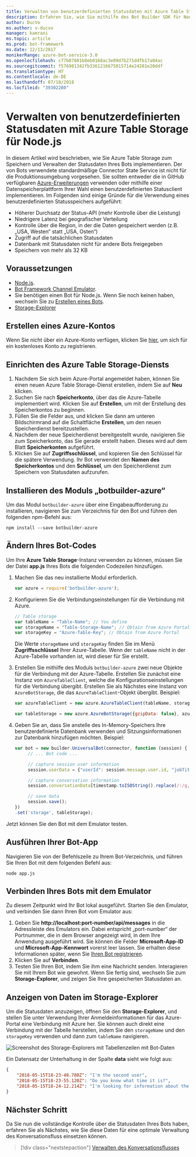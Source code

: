 ```yaml
---
title: Verwalten von benutzerdefinierten Statusdaten mit Azure Table Storage | Microsoft-Dokumentation
description: Erfahren Sie, wie Sie mithilfe des Bot Builder SDK für Node.js Statusdaten mit Azure Table Storage speichern und abrufen.
author: DucVo
ms.author: v-ducvo
manager: kamrani
ms.topic: article
ms.prod: bot-framework
ms.date: 12/13/2017
monikerRange: azure-bot-service-3.0
ms.openlocfilehash: c77b07801b8eb0168ac3e09d7b271ddfb17a04ac
ms.sourcegitcommit: f576981342fb3361216675815714e24281e20ddf
ms.translationtype: HT
ms.contentlocale: de-DE
ms.lasthandoff: 07/18/2018
ms.locfileid: "39302280"
---
```

# <a name="manage-custom-state-data-with-azure-table-storage-for-nodejs"></a>Verwalten von benutzerdefinierten Statusdaten mit Azure Table Storage für Node.js

In diesem Artikel wird beschrieben, wie Sie Azure Table Storage zum Speichern und Verwalten der Statusdaten Ihres Bots implementieren. Der von Bots verwendete standardmäßige Connector State Service ist nicht für die Produktionsumgebung vorgesehen. Sie sollten entweder die in GitHub verfügbaren [Azure-Erweiterungen](https://www.npmjs.com/package/botbuilder-azure) verwenden oder mithilfe einer Datenspeicherplattform Ihrer Wahl einen benutzerdefinierten Statusclient implementieren. Im Folgenden sind einige Gründe für die Verwendung eines benutzerdefinierten Statusspeichers aufgeführt:

- Höherer Durchsatz der Status-API (mehr Kontrolle über die Leistung)
- Niedrigere Latenz bei geografischer Verteilung
- Kontrolle über die Region, in der die Daten gespeichert werden (z.B. „USA, Westen“ statt „USA, Osten“)
- Zugriff auf die tatsächlichen Statusdaten
- Datenbank mit Statusdaten nicht für andere Bots freigegeben
- Speichern von mehr als 32 KB

## <a name="prerequisites"></a>Voraussetzungen

- [Node.js](https://nodejs.org/en/).
- [Bot Framework Channel Emulator](~/bot-service-debug-emulator.md).
- Sie benötigen einen Bot für Node.js. Wenn Sie noch keinen haben, wechseln Sie zu [Erstellen eines Bots](bot-builder-nodejs-quickstart.md). 
- [Storage-Explorer](http://storageexplorer.com/)

## <a name="create-azure-account"></a>Erstellen eines Azure-Kontos
Wenn Sie nicht über ein Azure-Konto verfügen, klicken Sie [hier](https://azure.microsoft.com/en-us/free/), um sich für ein kostenloses Konto zu registrieren.

## <a name="set-up-the-azure-table-storage-service"></a>Einrichten des Azure Table Storage-Diensts
1. Nachdem Sie sich beim Azure-Portal angemeldet haben, können Sie einen neuen Azure Table Storage-Dienst erstellen, indem Sie auf **Neu** klicken. 
2. Suchen Sie nach **Speicherkonto**, über das die Azure-Tabelle implementiert wird. Klicken Sie auf **Erstellen**, um mit der Erstellung des Speicherkontos zu beginnen. 
3. Füllen Sie die Felder aus, und klicken Sie dann am unteren Bildschirmrand auf die Schaltfläche **Erstellen**, um den neuen Speicherdienst bereitzustellen. 
4. Nachdem der neue Speicherdienst bereitgestellt wurde, navigieren Sie zum Speicherkonto, das Sie gerade erstellt haben. Dieses wird auf dem Blatt **Speicherkonten** aufgeführt.
4. Klicken Sie auf **Zugriffsschlüssel**, und kopieren Sie den Schlüssel für die spätere Verwendung. Ihr Bot verwendet den **Namen des Speicherkontos** und den **Schlüssel**, um den Speicherdienst zum Speichern von Statusdaten aufzurufen.

## <a name="install-botbuilder-azure-module"></a>Installieren des Moduls „botbuilder-azure“

Um das Modul `botbuilder-azure` über eine Eingabeaufforderung zu installieren, navigieren Sie zum Verzeichnis für den Bot und führen den folgenden npm-Befehl aus:

```nodejs
npm install --save botbuilder-azure
```

## <a name="modify-your-bot-code"></a>Ändern Ihres Bot-Codes

Um Ihre **Azure Table Storage**-Instanz verwenden zu können, müssen Sie der Datei **app.js** Ihres Bots die folgenden Codezeilen hinzufügen.

1. Machen Sie das neu installierte Modul erforderlich.

   ```javascript
   var azure = require('botbuilder-azure'); 
   ```

2. Konfigurieren Sie die Verbindungseinstellungen für die Verbindung mit Azure.
   ```javascript
   // Table storage
   var tableName = "Table-Name"; // You define
   var storageName = "Table-Storage-Name"; // Obtain from Azure Portal
   var storageKey = "Azure-Table-Key"; // Obtain from Azure Portal
   ```
   Die Werte `storageName` und `storageKay` finden Sie im Menü **Zugriffsschlüssel** Ihrer Azure-Tabelle. Wenn der `tableName` nicht in der Azure-Tabelle vorhanden ist, wird dieser für Sie erstellt.

3. Erstellen Sie mithilfe des Moduls `botbuilder-azure` zwei neue Objekte für die Verbindung mit der Azure-Tabelle. Erstellen Sie zunächst eine Instanz von `AzureTableClient`, welche die Konfigurationseinstellungen für die Verbindung übergibt. Erstellen Sie als Nächstes eine Instanz von `AzureBotStorage`, die das `AzureTableClient`-Objekt übergibt. Beispiel: 

   ```javascript
   var azureTableClient = new azure.AzureTableClient(tableName, storageName, storageKey);

   var tableStorage = new azure.AzureBotStorage({gzipData: false}, azureTableClient);
   ```

4. Geben Sie an, dass Sie anstelle des In-Memory-Speichers Ihre benutzerdefinierte Datenbank verwenden und Sitzungsinformationen zur Datenbank hinzufügen möchten. Beispiel: 

   ```javascript
   var bot = new builder.UniversalBot(connector, function (session) {
        // ... Bot code ...

        // capture session user information
        session.userData = {"userId": session.message.user.id, "jobTitle": "Senior Developer"};

        // capture conversation information  
        session.conversationData[timestamp.toISOString().replace(/:/g,"-")] = session.message.text;

        // save data
        session.save();
   })
   .set('storage', tableStorage);
   ```
Jetzt können Sie den Bot mit dem Emulator testen.

## <a name="run-your-bot-app"></a>Ausführen Ihrer Bot-App

Navigieren Sie von der Befehlszeile zu Ihrem Bot-Verzeichnis, und führen Sie Ihren Bot mit dem folgenden Befehl aus:

```nodejs
node app.js
```

## <a name="connect-your-bot-to-the-emulator"></a>Verbinden Ihres Bots mit dem Emulator

Zu diesem Zeitpunkt wird Ihr Bot lokal ausgeführt. Starten Sie den Emulator, und verbinden Sie dann Ihren Bot vom Emulator aus:

1. Geben Sie <strong>http://localhost:port-number/api/messages</strong> in die Adressleiste des Emulators ein. Dabei entspricht „port-number“ der Portnummer, die in dem Browser angezeigt wird, in dem Ihre Anwendung ausgeführt wird. Sie können die Felder <strong>Microsoft-App-ID</strong> und <strong>Microsoft-App-Kennwort</strong> vorerst leer lassen. Sie erhalten diese Informationen später, wenn Sie [Ihren Bot registrieren](~/bot-service-quickstart-registration.md).
2. Klicken Sie auf **Verbinden**.
3. Testen Sie Ihren Bot, indem Sie ihm eine Nachricht senden. Interagieren Sie mit Ihrem Bot wie gewohnt. Wenn Sie fertig sind, wechseln Sie zum **Storage-Explorer**, und zeigen Sie Ihre gespeicherten Statusdaten an.

## <a name="view-data-in-storage-explorer"></a>Anzeigen von Daten im Storage-Explorer

Um die Statusdaten anzuzeigen, öffnen Sie den **Storage-Explorer**, und stellen Sie unter Verwendung Ihrer Anmeldeinformationen für das Azure-Portal eine Verbindung mit Azure her. Sie können auch direkt eine Verbindung mit der Tabelle herstellen, indem Sie den `storageName` und den `storageKey` verwenden und dann zum `tableName` navigieren. 

![Screenshot des Storage-Explorers mit Tabellenzeilen mit Bot-Daten](~/media/bot-builder-nodejs-state-azure-table-storage/bot-builder-nodejs-state-azure-table-storage-query.png)

Ein Datensatz der Unterhaltung in der Spalte **data** sieht wie folgt aus:

```JSON
{
    "2018-05-15T18-23-48.780Z": "I'm the second user",
    "2018-05-15T18-23-55.120Z": "Do you know what time it is?",
    "2018-05-15T18-24-12.214Z": "I'm looking for information about the new process."
}
```

## <a name="next-step"></a>Nächster Schritt

Da Sie nun die vollständige Kontrolle über die Statusdaten Ihres Bots haben, erfahren Sie als Nächstes, wie Sie diese Daten für eine optimale Verwaltung des Konversationsfluss einsetzen können.

> [!div class="nextstepaction"]
> [Verwalten des Konversationsflusses](bot-builder-nodejs-dialog-manage-conversation-flow.md)